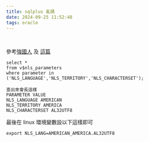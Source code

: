 ```yaml
---
title: sqlplus 亂碼
date: 2024-09-25 11:52:48
tags: oracle
---
```

&nbsp;
<!-- more -->

參考[強國人](https://www.cnblogs.com/monkey6/p/14580308.html) 及 [這篇](https://sportingmobile.blogspot.com/2016/07/sqlplus.html)

```
select * 
from v$nls_parameters 
where parameter in ('NLS_LANGUAGE','NLS_TERRITORY','NLS_CHARACTERSET');

查出來會長這樣
PARAMETER VALUE
NLS_LANGUAGE AMERICAN
NLS_TERRITORY AMERICA
NLS_CHARACTERSET AL32UTF8
```

最後在 linux 環境變數設以下這樣即可

```
export NLS_LANG=AMERICAN_AMERICA.AL32UTF8
```
